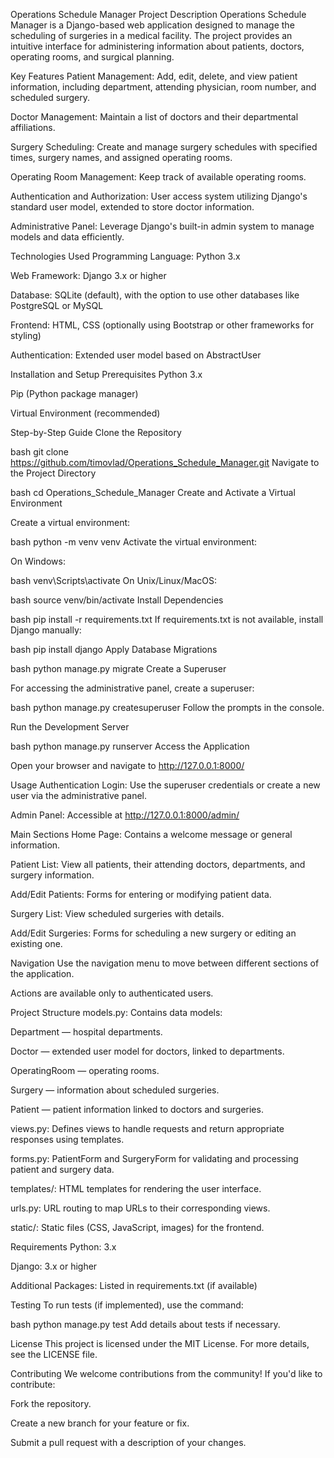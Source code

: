 Operations Schedule Manager
Project Description
Operations Schedule Manager is a Django-based web application designed to manage the scheduling of surgeries in a medical facility. The project provides an intuitive interface for administering information about patients, doctors, operating rooms, and surgical planning.

Key Features
Patient Management: Add, edit, delete, and view patient information, including department, attending physician, room number, and scheduled surgery.

Doctor Management: Maintain a list of doctors and their departmental affiliations.

Surgery Scheduling: Create and manage surgery schedules with specified times, surgery names, and assigned operating rooms.

Operating Room Management: Keep track of available operating rooms.

Authentication and Authorization: User access system utilizing Django's standard user model, extended to store doctor information.

Administrative Panel: Leverage Django's built-in admin system to manage models and data efficiently.

Technologies Used
Programming Language: Python 3.x

Web Framework: Django 3.x or higher

Database: SQLite (default), with the option to use other databases like PostgreSQL or MySQL

Frontend: HTML, CSS (optionally using Bootstrap or other frameworks for styling)

Authentication: Extended user model based on AbstractUser

Installation and Setup
Prerequisites
Python 3.x

Pip (Python package manager)

Virtual Environment (recommended)

Step-by-Step Guide
Clone the Repository

bash
git clone https://github.com/timovlad/Operations_Schedule_Manager.git
Navigate to the Project Directory

bash
cd Operations_Schedule_Manager
Create and Activate a Virtual Environment

Create a virtual environment:

bash
python -m venv venv
Activate the virtual environment:

On Windows:

bash
venv\Scripts\activate
On Unix/Linux/MacOS:

bash
source venv/bin/activate
Install Dependencies

bash
pip install -r requirements.txt
If requirements.txt is not available, install Django manually:

bash
pip install django
Apply Database Migrations

bash
python manage.py migrate
Create a Superuser

For accessing the administrative panel, create a superuser:

bash
python manage.py createsuperuser
Follow the prompts in the console.

Run the Development Server

bash
python manage.py runserver
Access the Application

Open your browser and navigate to http://127.0.0.1:8000/

Usage
Authentication
Login: Use the superuser credentials or create a new user via the administrative panel.

Admin Panel: Accessible at http://127.0.0.1:8000/admin/

Main Sections
Home Page: Contains a welcome message or general information.

Patient List: View all patients, their attending doctors, departments, and surgery information.

Add/Edit Patients: Forms for entering or modifying patient data.

Surgery List: View scheduled surgeries with details.

Add/Edit Surgeries: Forms for scheduling a new surgery or editing an existing one.

Navigation
Use the navigation menu to move between different sections of the application.

Actions are available only to authenticated users.

Project Structure
models.py: Contains data models:

Department — hospital departments.

Doctor — extended user model for doctors, linked to departments.

OperatingRoom — operating rooms.

Surgery — information about scheduled surgeries.

Patient — patient information linked to doctors and surgeries.

views.py: Defines views to handle requests and return appropriate responses using templates.

forms.py: PatientForm and SurgeryForm for validating and processing patient and surgery data.

templates/: HTML templates for rendering the user interface.

urls.py: URL routing to map URLs to their corresponding views.

static/: Static files (CSS, JavaScript, images) for the frontend.

Requirements
Python: 3.x

Django: 3.x or higher

Additional Packages: Listed in requirements.txt (if available)

Testing
To run tests (if implemented), use the command:

bash
python manage.py test
Add details about tests if necessary.

License
This project is licensed under the MIT License. For more details, see the LICENSE file.

Contributing
We welcome contributions from the community! If you'd like to contribute:

Fork the repository.

Create a new branch for your feature or fix.

Submit a pull request with a description of your changes.
